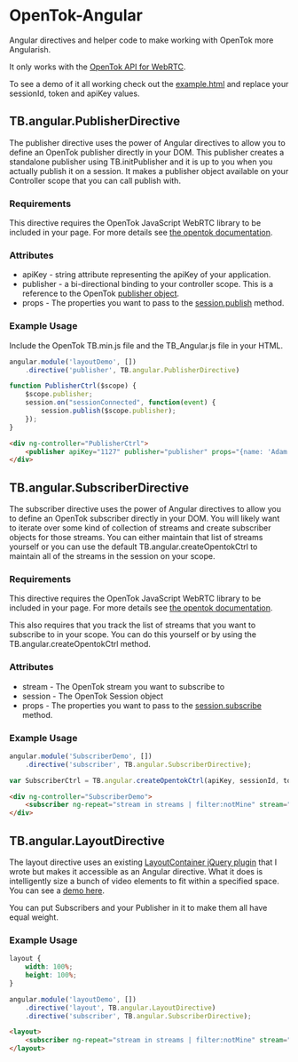 OpenTok-Angular
===============

Angular directives and helper code to make working with OpenTok more Angularish.

It only works with the [OpenTok API for WebRTC](http://www.tokbox.com/opentok/webrtc/docs).

To see a demo of it all working check out the [example.html](example.html) and replace your sessionId, token and apiKey values.

## TB.angular.PublisherDirective

The publisher directive uses the power of Angular directives to allow you to define an OpenTok publisher directly in your DOM. This publisher creates a standalone publisher using TB.initPublisher and it is up to you when you actually publish it on a session. It makes a publisher object available on your Controller scope that you can call publish with.

### Requirements

This directive requires the OpenTok JavaScript WebRTC library to be included in your page. For more details see [the opentok documentation](http://www.tokbox.com/opentok/webrtc/docs/js/reference/index.html).

### Attributes

* apiKey - string attribute representing the apiKey of your application.
* publisher - a bi-directional binding to your controller scope. This is a reference to the OpenTok [publisher object](http://www.tokbox.com/opentok/webrtc/docs/js/reference/Publisher.html).
* props - The properties you want to pass to the [session.publish](http://www.tokbox.com/opentok/webrtc/docs/js/reference/Session.html#publish) method.

### Example Usage

Include the OpenTok TB.min.js file and the TB_Angular.js file in your HTML.

```javascript
angular.module('layoutDemo', [])
    .directive('publisher', TB.angular.PublisherDirective)

function PublisherCtrl($scope) {
    $scope.publisher;
    session.on("sessionConnected", function(event) {
        session.publish($scope.publisher);
    });
}
```

```html
<div ng-controller="PublisherCtrl">
    <publisher apiKey="1127" publisher="publisher" props="{name: 'Adam'}"></publisher>
</div>
```


## TB.angular.SubscriberDirective

The subscriber directive uses the power of Angular directives to allow you to define an OpenTok subscriber directly in your DOM. You will likely want to iterate over some kind of collection of streams and create subscriber objects for those streams. You can either maintain that list of streams yourself or you can use the default TB.angular.createOpentokCtrl to maintain all of the streams in the session on your scope.

### Requirements

This directive requires the OpenTok JavaScript WebRTC library to be included in your page. For more details see [the opentok documentation](http://www.tokbox.com/opentok/webrtc/docs/js/reference/index.html).

This also requires that you track the list of streams that you want to subscribe to in your scope. You can do this yourself or by using the TB.angular.createOpentokCtrl method.

### Attributes

* stream - The OpenTok stream you want to subscribe to
* session - The OpenTok Session object
* props - The properties you want to pass to the [session.subscribe](http://www.tokbox.com/opentok/webrtc/docs/js/reference/Session.html#subscribe) method.

### Example Usage

```javascript
angular.module('SubscriberDemo', [])
    .directive('subscriber', TB.angular.SubscriberDirective);

var SubscriberCtrl = TB.angular.createOpentokCtrl(apiKey, sessionId, token);
```

```html
<div ng-controller="SubscriberDemo">
    <subscriber ng-repeat="stream in streams | filter:notMine" stream="stream" session="session" props="{subscribeToAudio:false}"></subscriber>
</div>
```
## TB.angular.LayoutDirective

The layout directive uses an existing [LayoutContainer jQuery plugin](https://github.com/aullman/aullman.github.com/tree/master/LayoutContainer) that I wrote but makes it accessible as an Angular directive. What it does is intelligently size a bunch of video elements to fit within a specified space. You can see a [demo here](http://aullman.github.io/LayoutContainer/mediaLayout.html).

You can put Subscribers and your Publisher in it to make them all have equal weight.

### Example Usage

```css
layout {
    width: 100%;
    height: 100%;
}
```

```javascript
angular.module('layoutDemo', [])
    .directive('layout', TB.angular.LayoutDirective)
    .directive('subscriber', TB.angular.SubscriberDirective);
```

```html
<layout>
    <subscriber ng-repeat="stream in streams | filter:notMine" stream="stream" session="session" props="{subscribeToAudio:false}"></subscriber>
</layout>
```
